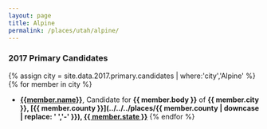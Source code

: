 ```yaml
---
layout: page
title: Alpine
permalink: /places/utah/alpine/
---
```


### 2017 Primary Candidates
{% assign city = site.data.2017.primary.candidates | where:'city','Alpine' %}
{% for member in city  %}
- <strong>[{{member.name}}](../../../people/{{member.id}})</strong>, Candidate for <strong>{{ member.body }}</strong> of <strong>{{ member.city }}, [{{ member.county }}](../../../places/{{ member.county | downcase | replace: ' ','-' }}), [{{ member.state }}](../../../places)</strong>
{% endfor %}
